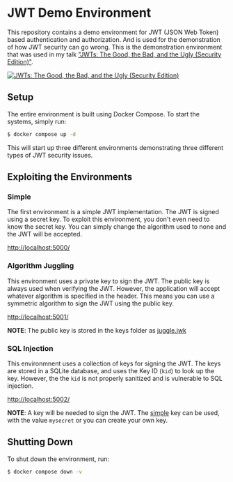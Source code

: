 # JWT Demo Environment

This repository contains a demo environment for JWT (JSON Web Token) 
based authentication and authorization. And is used for the demonstration 
of how JWT security can go wrong. This is the demonstration environment 
that was used in my talk 
["JWTs: The Good, the Bad, and the Ugly (Security Edition)"](https://www.sans.org/webcasts/jwts-good-bad-ugly-security-edition/).

[![JWTs: The Good, the Bad, and the Ugly (Security Edition)](https://img.youtube.com/vi/Y9b-r8OnGGI/0.jpg)](https://youtu.be/Y9b-r8OnGGI?si=U2v3ZcINzQYWgCt_)

## Setup

The entire environment is built using Docker Compose. To start the systems, 
simply run:

```bash
$ docker compose up -d
```

This will start up three different environments demonstrating three different 
types of JWT security issues.

## Exploiting the Environments

### Simple

The first environment is a simple JWT implementation. The JWT is signed using
a secret key. To exploit this environment, you don't even need to know the 
secret key. You can simply change the algorithm used to none and the JWT will 
be accepted.

[http://localhost:5000/](http://localhost:5000/)

### Algorithm Juggling

This environment uses a private key to sign the JWT. The public key is always
used when verifying the JWT. However, the application will accept whatever algorithm
is specified in the header. This means you can use a symmetric algorithm to sign
the JWT using the public key.

[http://localhost:5001/](http://localhost:5001/)

**NOTE**: The public key is stored in the keys folder as
[juggle.jwk](keys/juggle.jwk)

### SQL Injection

This environmnent uses a collection of keys for signing the JWT. The keys are stored
in a SQLite database, and uses the Key ID (`kid`) to look up the key. However, the
the `kid` is not properly sanitized and is vulnerable to SQL injection.

[http://localhost:5002/](http://localhost:5002/)

**NOTE**: A key will be needed to sign the JWT. The [simple](keys/simple.jwk)
key can be used, with the value `mysecret` or you can create your own key.

## Shutting Down

To shut down the environment, run:

```bash
$ docker compose down -v
```
